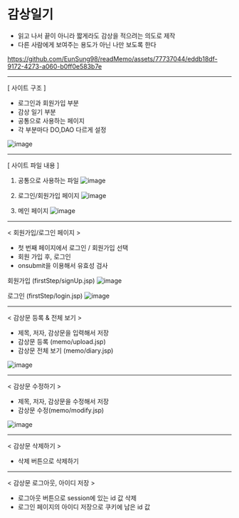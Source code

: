 # 감상일기
- 읽고 나서 끝이 아니라 짧게라도 감상을 적으려는 의도로 제작
- 다른 사람에게 보여주는 용도가 아닌 나만 보도록 한다

https://github.com/EunSung98/readMemo/assets/77737044/eddb18df-9172-4273-a060-b0ff0e583b7e

---
[ 사이트 구조 ]
- 로그인과 회원가입 부분
- 감상 일기 부분
- 공통으로 사용하는 페이지
- 각 부분마다 DO,DAO 다르게 설정

![image](https://github.com/EunSung98/readMemo/assets/77737044/e71fe4f2-aa7e-41b0-b710-f777574d0d8c)

---
[ 사이트 파일 내용 ]

1. 공통으로 사용하는 파일
![image](https://github.com/EunSung98/readMemo/assets/77737044/6413171f-1c08-4b9b-8063-b4aaaf36e5a9)

2. 로그인/회원가입 페이지
![image](https://github.com/EunSung98/readMemo/assets/77737044/e470aec7-a1fa-4520-b48e-9764281566b6)

3. 메인 페이지
![image](https://github.com/EunSung98/readMemo/assets/77737044/5735c337-2275-4c4c-b515-9ab38b7df5d8)

---
< 회원가입/로그인 페이지 >
- 첫 번째 페이지에서 로그인 / 회원가입 선택
- 회원 가입 후, 로그인
- onsubmit을 이용해서 유효성 검사

회원가입 (firstStep/signUp.jsp)
![image](https://github.com/EunSung98/readMemo/assets/77737044/acb4fadd-ca8c-47fc-bbac-49d1193868d9)

로그인
(firstStep/login.jsp)
![image](https://github.com/EunSung98/readMemo/assets/77737044/00e2909f-da06-4e20-b909-2f55f4dc2236)

---
< 감상문 등록 & 전체 보기 >
- 제목, 저자, 감상문을 입력해서 저장
- 감상문 등록 (memo/upload.jsp)
- 감상문 전체 보기 (memo/diary.jsp)

![image](https://github.com/EunSung98/readMemo/assets/77737044/ad792894-4294-4cc0-b4c3-77448bee1d78)

---
< 감상문 수정하기 >

- 제목, 저자, 감상문을 수정해서 저장
- 감상문 수정(memo/modify.jsp)

![image](https://github.com/EunSung98/readMemo/assets/77737044/fd8099d9-f6f2-4816-87ae-64ec431ae5b2)

---
< 감상문 삭제하기 >

- 삭제 버튼으로 삭제하기

---
< 감상문 로그아웃, 아이디 저장 >

- 로그아웃 버튼으로 session에 있는 id 값 삭제
- 로그인 페이지의 아이디 저장으로 쿠키에 남은 id 값
